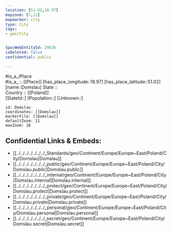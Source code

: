 ```yaml
---
location: [51.02,16.97] 
mapzoom: [7,12] 
mapmarker: city 
type: City
tags:
- geo/City


SpocWebEntityId: 29836
isDeleted: false
confidential: public

---
```

#is_a_/Place  
#is_a_ :: [[Place]] 
[has_place_longitude::16.97] 
[has_place_latitude::51.02] 
[name::Domslau] 
State ::  
Country :: [[Poland]]  
[StateId::] 
[Population::] 
[Unknown::] 


```leaflet
id: Domslau
coordinates: [[Domslau]] 
markerFile: [[Domslau]] 
defaultZoom: 11 
maxZoom: 18
```


## Confidential Links & Embeds: 
- [[../../../../../../../_Standards/geo/Continent/Europe/Europe~East/Poland/City/Domslau|Domslau]] 
- [[../../../../../../../_public/geo/Continent/Europe/Europe~East/Poland/City/Domslau.public|Domslau.public]] 
- [[../../../../../../../_internal/geo/Continent/Europe/Europe~East/Poland/City/Domslau.internal|Domslau.internal]] 
- [[../../../../../../../_protect/geo/Continent/Europe/Europe~East/Poland/City/Domslau.protect|Domslau.protect]] 
- [[../../../../../../../_private/geo/Continent/Europe/Europe~East/Poland/City/Domslau.private|Domslau.private]] 
- [[../../../../../../../_personal/geo/Continent/Europe/Europe~East/Poland/City/Domslau.personal|Domslau.personal]] 
- [[../../../../../../../_secret/geo/Continent/Europe/Europe~East/Poland/City/Domslau.secret|Domslau.secret]] 
